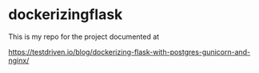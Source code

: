 # dockerizingflask
This is my repo for the project documented at

https://testdriven.io/blog/dockerizing-flask-with-postgres-gunicorn-and-nginx/
